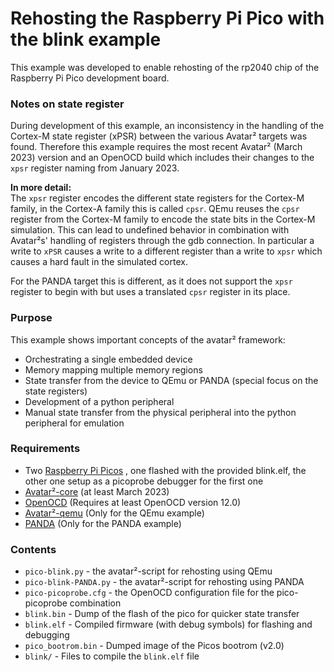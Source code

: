 # Rehosting the Raspberry Pi Pico with the blink example

This example was developed to enable rehosting of the rp2040 chip of the Raspberry Pi Pico
development board.

### Notes on state register

During development of this example, an inconsistency in the handling of the Cortex-M state register (xPSR) between the various Avatar² targets was found.
Therefore this example requires the most recent Avatar² (March 2023) version and an OpenOCD build which includes their changes to the `xpsr` register naming from January 2023.

__In more detail:__  
The `xpsr` register encodes the different state registers for the Cortex-M family, in the Cortex-A family this is called `cpsr`.
QEmu reuses the `cpsr` register from the Cortex-M family to encode the state bits in the Cortex-M simulation.
This can lead to undefined behavior in combination with Avatar²s' handling of registers through the gdb connection.
In particular a write to `xPSR` causes a write to a different register than a write to `xpsr` which causes a hard fault in the simulated cortex.

For the PANDA target this is different, as it does not support the `xpsr` register to begin with but uses a translated `cpsr` register in its place.

### Purpose

This example shows important concepts of the avatar² framework:
* Orchestrating a single embedded device
* Memory mapping multiple memory regions
* State transfer from the device to QEmu or PANDA (special focus on the state registers)
* Development of a python peripheral
* Manual state transfer from the physical peripheral into the python peripheral for emulation

### Requirements
- Two [Raspberry Pi Picos](https://www.raspberrypi.com/products/raspberry-pi-pico/)
  , one flashed with the provided blink.elf, the other one setup as a picoprobe debugger for the first one
- [Avatar²-core](https://github.com/avatartwo/avatar2) (at least March 2023)
- [OpenOCD](http://openocd.org/) (Requires at least OpenOCD version 12.0)
- [Avatar²-qemu](https://github.com/avatartwo/avatar-qemu) (Only for the QEmu example)
- [PANDA](https://github.com/panda-re/panda) (Only for the PANDA example)

### Contents
- `pico-blink.py` - the avatar²-script for rehosting using QEmu
- `pico-blink-PANDA.py` - the avatar²-script for rehosting using PANDA
- `pico-picoprobe.cfg` - the OpenOCD configuration file for the pico-picoprobe combination
- `blink.bin` - Dump of the flash of the pico for quicker state transfer
- `blink.elf` - Compiled firmware (with debug symbols) for flashing and debugging
- `pico_bootrom.bin` - Dumped image of the Picos bootrom (v2.0)
- `blink/` - Files to compile the  `blink.elf` file
